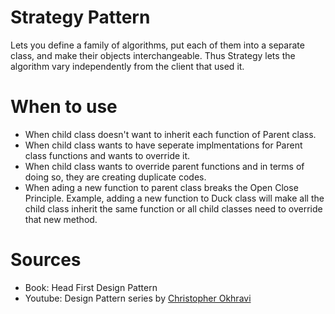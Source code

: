 # Strategy Pattern
Lets you define a family of algorithms, put each of them into a separate class, and make their objects interchangeable. Thus Strategy lets the algorithm vary independently from the client that used it.

# When to use
- When child class doesn't want to inherit each function of Parent class.
- When child class wants to have seperate implmentations for Parent class functions and wants to override it.
- When child class wants to override parent functions and in terms of doing so, they are creating duplicate codes.
- When ading a new function to parent class breaks the Open Close Principle. Example, adding a new function to Duck class will make all the child class inherit the same function or all child classes need to override that new method.

# Sources
- Book: Head First Design Pattern
- Youtube: Design Pattern series by [Christopher Okhravi](https://www.youtube.com/watch?v=v9ejT8FO-7I&list=PLrhzvIcii6GNjpARdnO4ueTUAVR9eMBpc)
